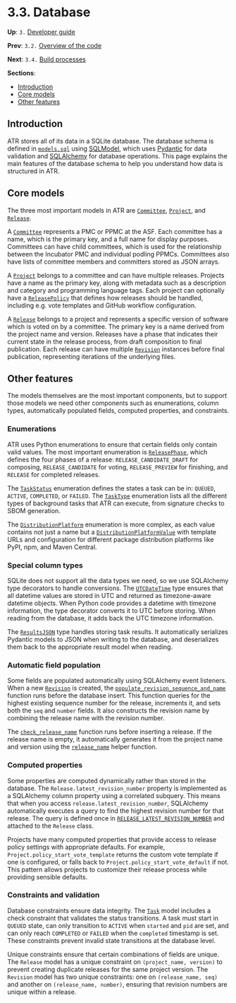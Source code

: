 # 3.3. Database

**Up**: `3.` [Developer guide](developer-guide)

**Prev**: `3.2.` [Overview of the code](overview-of-the-code)

**Next**: `3.4.` [Build processes](build-processes)

**Sections**:

* [Introduction](#introduction)
* [Core models](#core-models)
* [Other features](#other-features)

## Introduction

ATR stores all of its data in a SQLite database. The database schema is defined in [`models.sql`](/ref/atr/models/sql.py) using [SQLModel](https://sqlmodel.tiangolo.com/), which uses [Pydantic](https://docs.pydantic.dev/latest/) for data validation and [SQLAlchemy](https://www.sqlalchemy.org/) for database operations. This page explains the main features of the database schema to help you understand how data is structured in ATR.

## Core models

The three most important models in ATR are [`Committee`](/ref/atr/models/sql.py:Committee), [`Project`](/ref/atr/models/sql.py:Project), and [`Release`](/ref/atr/models/sql.py:Release).

A [`Committee`](/ref/atr/models/sql.py:Committee) represents a PMC or PPMC at the ASF. Each committee has a name, which is the primary key, and a full name for display purposes. Committees can have child committees, which is used for the relationship between the Incubator PMC and individual podling PPMCs. Committees also have lists of committee members and committers stored as JSON arrays.

A [`Project`](/ref/atr/models/sql.py:Project) belongs to a committee and can have multiple releases. Projects have a name as the primary key, along with metadata such as a description and category and programming language tags. Each project can optionally have a [`ReleasePolicy`](/ref/atr/models/sql.py:ReleasePolicy) that defines how releases should be handled, including e.g. vote templates and GitHub workflow configuration.

A [`Release`](/ref/atr/models/sql.py:Release) belongs to a project and represents a specific version of software which is voted on by a committee. The primary key is a name derived from the project name and version. Releases have a phase that indicates their current state in the release process, from draft composition to final publication. Each release can have multiple [`Revision`](/ref/atr/models/sql.py:Revision) instances before final publication, representing iterations of the underlying files.

## Other features

The models themselves are the most important components, but to support those models we need other components such as enumerations, column types, automatically populated fields, computed properties, and constraints.

### Enumerations

ATR uses Python enumerations to ensure that certain fields only contain valid values. The most important enumeration is [`ReleasePhase`](/ref/atr/models/sql.py:ReleasePhase), which defines the four phases of a release: `RELEASE_CANDIDATE_DRAFT` for composing, `RELEASE_CANDIDATE` for voting, `RELEASE_PREVIEW` for finishing, and `RELEASE` for completed releases.

The [`TaskStatus`](/ref/atr/models/sql.py:TaskStatus) enumeration defines the states a task can be in: `QUEUED`, `ACTIVE`, `COMPLETED`, or `FAILED`. The [`TaskType`](/ref/atr/models/sql.py:TaskType) enumeration lists all the different types of background tasks that ATR can execute, from signature checks to SBOM generation.

The [`DistributionPlatform`](/ref/atr/models/sql.py:DistributionPlatform) enumeration is more complex, as each value contains not just a name but a [`DistributionPlatformValue`](/ref/atr/models/sql.py:DistributionPlatformValue) with template URLs and configuration for different package distribution platforms like PyPI, npm, and Maven Central.

### Special column types

SQLite does not support all the data types we need, so we use SQLAlchemy type decorators to handle conversions. The [`UTCDateTime`](/ref/atr/models/sql.py:UTCDateTime) type ensures that all datetime values are stored in UTC and returned as timezone-aware datetime objects. When Python code provides a datetime with timezone information, the type decorator converts it to UTC before storing. When reading from the database, it adds back the UTC timezone information.

The [`ResultsJSON`](/ref/atr/models/sql.py:ResultsJSON) type handles storing task results. It automatically serializes Pydantic models to JSON when writing to the database, and deserializes them back to the appropriate result model when reading.

### Automatic field population

Some fields are populated automatically using SQLAlchemy event listeners. When a new [`Revision`](/ref/atr/models/sql.py:Revision) is created, the [`populate_revision_sequence_and_name`](/ref/atr/models/sql.py:populate_revision_sequence_and_name) function runs before the database insert. This function queries for the highest existing sequence number for the release, increments it, and sets both the `seq` and `number` fields. It also constructs the revision name by combining the release name with the revision number.

The [`check_release_name`](/ref/atr/models/sql.py:check_release_name) function runs before inserting a release. If the release name is empty, it automatically generates it from the project name and version using the [`release_name`](/ref/atr/models/sql.py:release_name) helper function.

### Computed properties

Some properties are computed dynamically rather than stored in the database. The `Release.latest_revision_number` property is implemented as a SQLAlchemy column property using a correlated subquery. This means that when you access `release.latest_revision_number`, SQLAlchemy automatically executes a query to find the highest revision number for that release. The query is defined once in [`RELEASE_LATEST_REVISION_NUMBER`](/ref/atr/models/sql.py:RELEASE_LATEST_REVISION_NUMBER) and attached to the `Release` class.

Projects have many computed properties that provide access to release policy settings with appropriate defaults. For example, `Project.policy_start_vote_template` returns the custom vote template if one is configured, or falls back to `Project.policy_start_vote_default` if not. This pattern allows projects to customize their release process while providing sensible defaults.

### Constraints and validation

Database constraints ensure data integrity. The [`Task`](/ref/atr/models/sql.py:Task) model includes a check constraint that validates the status transitions. A task must start in `QUEUED` state, can only transition to `ACTIVE` when `started` and `pid` are set, and can only reach `COMPLETED` or `FAILED` when the `completed` timestamp is set. These constraints prevent invalid state transitions at the database level.

Unique constraints ensure that certain combinations of fields are unique. The `Release` model has a unique constraint on `(project_name, version)` to prevent creating duplicate releases for the same project version. The `Revision` model has two unique constraints: one on `(release_name, seq)` and another on `(release_name, number)`, ensuring that revision numbers are unique within a release.
